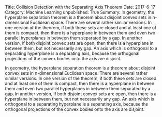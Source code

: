 Title:  Collision Detection with the Separating Axis Theorem
Date:  2017-6-17
Category:  Machine Learning
unpublished: True
Summary: In geometry, the hyperplane separation theorem is a theorem about disjoint convex sets in n-dimensional Euclidean space. There are several rather similar versions. In one version of the theorem, if both these sets are closed and at least one of them is compact, then there is a hyperplane in between them and even two parallel hyperplanes in between them separated by a gap. In another version, if both disjoint convex sets are open, then there is a hyperplane in between them, but not necessarily any gap. An axis which is orthogonal to a separating hyperplane is a separating axis, because the orthogonal projections of the convex bodies onto the axis are disjoint.

In geometry, the hyperplane separation theorem is a theorem about disjoint convex sets in n-dimensional Euclidean space. There are several rather similar versions. In one version of the theorem, if both these sets are closed and at least one of them is compact, then there is a hyperplane in between them and even two parallel hyperplanes in between them separated by a gap. In another version, if both disjoint convex sets are open, then there is a hyperplane in between them, but not necessarily any gap. An axis which is orthogonal to a separating hyperplane is a separating axis, because the orthogonal projections of the convex bodies onto the axis are disjoint.

